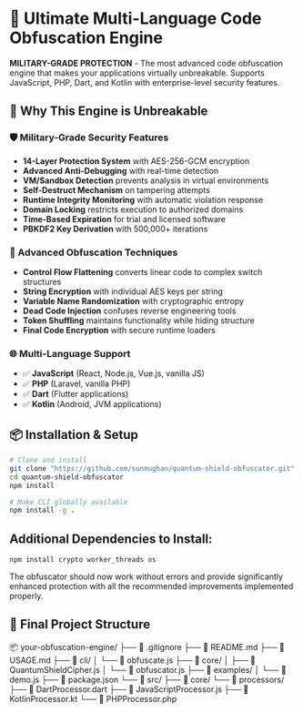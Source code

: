 # 🔐 Ultimate Multi-Language Code Obfuscation Engine

**MILITARY-GRADE PROTECTION** - The most advanced code obfuscation engine that makes your applications virtually unbreakable. Supports JavaScript, PHP, Dart, and Kotlin with enterprise-level security features.

## 🚀 Why This Engine is Unbreakable

### 🛡️ Military-Grade Security Features
- **14-Layer Protection System** with AES-256-GCM encryption
- **Advanced Anti-Debugging** with real-time detection
- **VM/Sandbox Detection** prevents analysis in virtual environments  
- **Self-Destruct Mechanism** on tampering attempts
- **Runtime Integrity Monitoring** with automatic violation response
- **Domain Locking** restricts execution to authorized domains
- **Time-Based Expiration** for trial and licensed software
- **PBKDF2 Key Derivation** with 500,000+ iterations

### 🎯 Advanced Obfuscation Techniques
- **Control Flow Flattening** converts linear code to complex switch structures
- **String Encryption** with individual AES keys per string
- **Variable Name Randomization** with cryptographic entropy
- **Dead Code Injection** confuses reverse engineering tools
- **Token Shuffling** maintains functionality while hiding structure
- **Final Code Encryption** with secure runtime loaders

### 🌐 Multi-Language Support
- ✅ **JavaScript** (React, Node.js, Vue.js, vanilla JS)
- ✅ **PHP** (Laravel, vanilla PHP)
- ✅ **Dart** (Flutter applications)
- ✅ **Kotlin** (Android, JVM applications)

## 📦 Installation & Setup

```bash
# Clone and install
git clone "https://github.com/sunmughan/quantum-shield-obfuscator.git"
cd quantum-shield-obfuscator
npm install

# Make CLI globally available
npm install -g .
```

## Additional Dependencies to Install:
```
npm install crypto worker_threads os
```
The obfuscator should now work without errors and provide significantly enhanced protection with all the recommended improvements implemented properly.

## 📁 Final Project Structure
📦 your-obfuscation-engine/
├── 📄 .gitignore
├── 📄 README.md
├── 📄 USAGE.md
├── 📁 cli/
│ └── 📄 obfuscate.js
├── 📁 core/
│ ├── 📄 QuantumShieldCipher.js
│ └── 📄 obfuscator.js
├── 📁 examples/
│ └── 📄 demo.js
├── 📄 package.json
└── 📁 src/
├── 📁 core/
└── 📁 processors/
├── 📄 DartProcessor.dart
├── 📄 JavaScriptProcessor.js
├── 📄 KotlinProcessor.kt
└── 📄 PHPProcessor.php